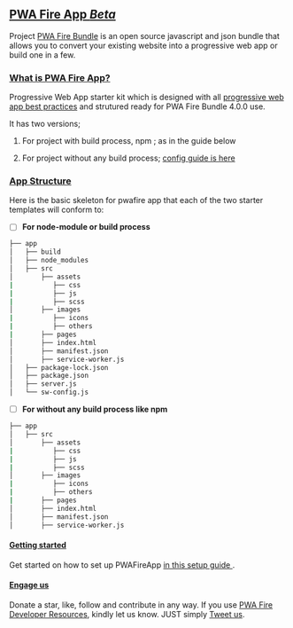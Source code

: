 ## [PWA Fire App *Beta*]()

Project [PWA Fire Bundle](https://github.com/mayeedwin/pwafire) is an open source javascript and json bundle that allows you to convert your existing website into a progressive web app or build one in a few.

### [What is PWA Fire App?](https://github.com/mayeedwin/pwafireapp)

Progressive Web App starter kit which is designed with all [progressive web app best practices](https://developers.google.com/web/progressive-web-apps/checklist) and strutured ready for PWA Fire Bundle 4.0.0 use.

It has two versions; 

1. For project with build process, npm ; as in the guide below

2. For project without any build process; [config guide is here](https://pwafire.org/developer/pwa/started/)

### [App Structure]()

Here is the basic skeleton for pwafire app that each of the two starter templates will conform to:

   - [ ] **For node-module or build process** 

```bash
├── app
│   ├── build
│   ├── node_modules
│   ├── src
│       ├── assets
|          ├── css
|          ├── js
|          ├── scss
│       ├── images
|          ├── icons
|          ├── others
|       ├── pages
│       ├── index.html
│       ├── manifest.json
│       ├── service-worker.js
│   ├── package-lock.json
│   ├── package.json
│   ├── server.js
│   └── sw-config.js

```

 - [ ] **For without any build process like npm** 

```bash
├── app
│   ├── src
│       ├── assets
|          ├── css
|          ├── js
|          ├── scss
│       ├── images
|          ├── icons
|          ├── others
|       ├── pages
│       ├── index.html
│       ├── manifest.json
│       ├── service-worker.js

```

#### [Getting started](https://pwafire.org/developer/codelabs/cloud-firestore-for-web)
Get started on how to set up PWAFireApp [ in this setup guide ](https://github.com/mayeedwin/pwafireapp/tree/master/docs).

#### [Engage us](https://twitter.com/pwafire)
Donate a star, like, follow and contribute in any way. If you use [PWA Fire Developer Resources](https://pwafire.org/developer), kindly let us know. JUST simply [Tweet us](https://twitter.com/pwafire).
